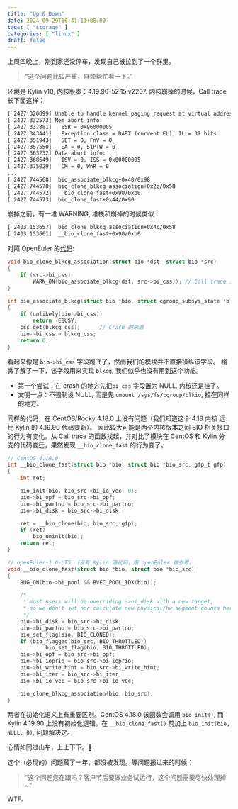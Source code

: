 ```yaml
---
title: "Up & Down"
date: 2024-09-29T16:41:11+08:00
tags: [ "storage" ]
categories: [ "linux" ]
draft: false
---
```


上周四晚上，刚到家还没停车，发现自己被拉到了一个群里。

> “这个问题比较严重，麻烦帮忙看一下。”

环境是 Kylin v10, 内核版本：4.19.90-52.15.v2207. 内核崩掉的时候，Call
trace 长下面这样：

```txt
[ 2427.320099] Unable to handle kernel paging request at virtual address ffffbe149903ea60
[ 2427.332573] Mem abort info:
[ 2427.337881]   ESR = 0x96000005
[ 2427.343441]   Exception class = DABT (current EL), IL = 32 bits
[ 2427.351943]   SET = 0, FnV = 0
[ 2427.357550]   EA = 0, S1PTW = 0
[ 2427.363232] Data abort info:
[ 2427.368649]   ISV = 0, ISS = 0x00000005
[ 2427.375029]   CM = 0, WnR = 0
...
[ 2427.744568]  bio_associate_blkcg+0x40/0x98
[ 2427.744570]  bio_clone_blkcg_association+0x2c/0x58
[ 2427.744572]  __bio_clone_fast+0x90/0xb0
[ 2427.744573]  bio_clone_fast+0x44/0x90
```

崩掉之前，有一堆 WARNING, 堆栈和崩掉的时候类似：

```txt
[ 2403.153657]  bio_clone_blkcg_association+0x4c/0x58
[ 2403.153661]  __bio_clone_fast+0x90/0xb0
```

对照 OpenEuler 的[代码](https://gitee.com/openeuler/kernel):

```c
void bio_clone_blkcg_association(struct bio *dst, struct bio *src)
{
    if (src->bi_css)
        WARN_ON(bio_associate_blkcg(dst, src->bi_css)); // Call trace 来源
}

int bio_associate_blkcg(struct bio *bio, struct cgroup_subsys_state *blkcg_css)
{
    if (unlikely(bio->bi_css))
        return -EBUSY;
    css_get(blkcg_css);      // Crash 的来源
    bio->bi_css = blkcg_css;
    return 0;
}
```

看起来像是 `bio->bi_css` 字段跑飞了，然而我们的模块并不直接操纵该字段。
稍微了解了一下，该字段用来实现 `blkcg`, 我们似乎也没有用到这个功能。

- 第一个尝试：在 crash 的地方先把`bi_css` 字段置为 NULL. 内核还是挂了。
- 文明一点：不强制设 NULL, 而是先 `umount /sys/fs/cgroup/blkio`, 挂在同样的地方。

同样的代码，在 CentOS/Rocky 4.18.0 上没有问题（我们知道这个 4.18 内核
远比 Kylin 的 4.19.90 代码要新）。 因此较大可能是两个内核版本之间 BIO
相关接口的行为有变化。从 Call trace 的函数找起，并对比了模块在 CentOS
和 Kylin 分支的代码变迁，果然发现 `__bio_clone_fast` 的行为变了。

```c
// CentOS 4.18.0
int __bio_clone_fast(struct bio *bio, struct bio *bio_src, gfp_t gfp)
{
    int ret;

	bio_init(bio, bio_src->bi_io_vec, 0);
	bio->bi_opf = bio_src->bi_opf;
	bio->bi_partno = bio_src->bi_partno;
	bio->bi_disk = bio_src->bi_disk;

	ret = __bio_clone(bio, bio_src, gfp);
	if (ret)
	    bio_uninit(bio);
	return ret;
}

// openEuler-1.0-LTS （没有 Kylin 源代码，用 openEuler 做参考）
void __bio_clone_fast(struct bio *bio, struct bio *bio_src)
{
    BUG_ON(bio->bi_pool && BVEC_POOL_IDX(bio));

    /*
     * most users will be overriding ->bi_disk with a new target,
     * so we don't set nor calculate new physical/hw segment counts here
     */
    bio->bi_disk = bio_src->bi_disk;
    bio->bi_partno = bio_src->bi_partno;
    bio_set_flag(bio, BIO_CLONED);
    if (bio_flagged(bio_src, BIO_THROTTLED))
            bio_set_flag(bio, BIO_THROTTLED);
    bio->bi_opf = bio_src->bi_opf;
    bio->bi_ioprio = bio_src->bi_ioprio;
    bio->bi_write_hint = bio_src->bi_write_hint;
    bio->bi_iter = bio_src->bi_iter;
    bio->bi_io_vec = bio_src->bi_io_vec;

    bio_clone_blkcg_association(bio, bio_src);
}
```

两者在初始化语义上有重要区别。CentOS 4.18.0 该函数会调用 `bio_init()`,
而 Kylin 4.19.90 上没有初始化逻辑。在 `__bio_clone_fast()` 前加上
`bio_init(bio, NULL, 0)`, 问题解决之。

心情如同过山车，上上下下。🎢

这个（必现的）问题藏了一年，都没被发现。等问题报过来的时候：

> “这个问题您在跟吗？客户节后要做业务试运行，这个问题需要尽快处理掉~”

WTF.
